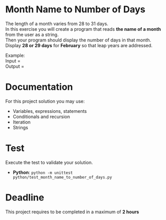 # Month Name to Number of Days

The length of a month varies from 28 to 31 days.   
In this exercise you will create a program that reads **the name of a month** from the user as a string.   
Then your program should display the number of days in that month.   
Display **28 or 29 days** for **February** so that leap years are addressed.  

Example:  
Input =   
Output = 

# Documentation

For this project solution you may use:

- Variables, expressions, statements
- Conditionals and recursion
- Iteration
- Strings


# Test
Execute the test to validate your solution.

- **Python**: `python -m unittest python/test_month_name_to_number_of_days.py`

# Deadline

This project requires to be completed in a maximum of **2 hours**
